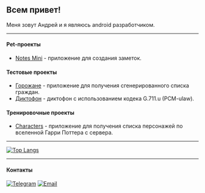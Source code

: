 ## Всем привет!

Меня зовут Андрей и я являюсь android разработчиком.
***

#### Pet-проекты
* [Notes Mini] - приложение для создания заметок.

[Notes mini]: https://github.com/Loskon/android-notes-mini

#### Тестовые проекты
* [Горожане] - приложение для получения сгенерированного списка граждан.
* [Диктофон] - диктофон с использованием кодека G.711.u (PCM-ulaw).

[Горожане]: https://github.com/Loskon/android-citizens
[Диктофон]: https://github.com/Loskon/android-dictaphone

#### Тренировочные проекты
* [Characters] - приложение для получения списка персонажей по вселенной Гарри Поттера с сервера.

[Characters]: https://github.com/Loskon/android-harry-potter-api-client

***

[![Top Langs](https://github-readme-stats.vercel.app/api/top-langs/?username=loskon)](https://github.com/Loskon/Loskon)

***

#### Контакты

[![Telegram](https://img.shields.io/badge/Telegram-2CA5E0?style=for-the-badge&logo=telegram&logoColor=white)](https://t.me/loskon)
[![Email](https://img.shields.io/badge/Gmail-D14836?style=for-the-badge&logo=gmail&logoColor=white)](mailto:andreyrochev23@gmail.com)


<!--
- 🔭 I’m currently working on ...
- 🌱 I’m currently learning ...
- 👯 I’m looking to collaborate on ...
- 🤔 I’m looking for help with ...
- 💬 Ask me about ...
- 📫 How to reach me: ...
- 😄 Pronouns: ...
- ⚡ Fun fact: I started programming because I didn't like the standard notes on a smartphone
-->
